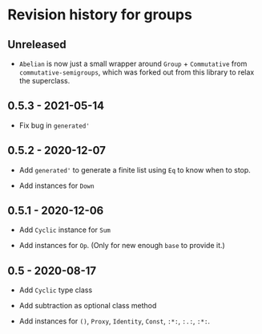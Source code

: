 # Revision history for groups

## Unreleased

* `Abelian` is now just a small wrapper around `Group` + `Commutative` from
  `commutative-semigroups`, which was forked out from this library to relax the
  superclass.

## 0.5.3 - 2021-05-14

* Fix bug in `generated'`

## 0.5.2 -  2020-12-07

* Add `generated'` to generate a finite list using `Eq` to know when to stop.

* Add instances for `Down`

## 0.5.1 - 2020-12-06

* Add `Cyclic` instance for `Sum`

* Add instances for `Op`.
  (Only for new enough `base` to provide it.)

## 0.5 -  2020-08-17

* Add `Cyclic` type class

* Add subtraction as optional class method

* Add instances for `()`,
  `Proxy`, `Identity`, `Const`,
  `:*:`, `:.:`, `:*:`.
